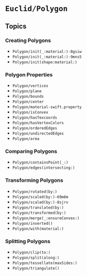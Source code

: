# ``Euclid/Polygon``

## Topics

### Creating Polygons

- ``Polygon/init(_:material:)-8gsiw``
- ``Polygon/init(_:material:)-9mns5``
- ``Polygon/init(shape:material:)``

### Polygon Properties

- ``Polygon/vertices``
- ``Polygon/plane``
- ``Polygon/bounds``
- ``Polygon/center``
- ``Polygon/material-swift.property``
- ``Polygon/isConvex``
- ``Polygon/hasTexcoords``
- ``Polygon/hasVertexColors``
- ``Polygon/orderedEdges``
- ``Polygon/undirectedEdges``
- ``Polygon/area``

### Comparing Polygons

- ``Polygon/containsPoint(_:)``
- ``Polygon/edges(intersecting:)``

### Transforming Polygons

- ``Polygon/rotated(by:)``
- ``Polygon/scaled(by:)-69m6m``
- ``Polygon/scaled(by:)-8sjrv``
- ``Polygon/translated(by:)``
- ``Polygon/transformed(by:)``
- ``Polygon/merge(_:ensureConvex:)``
- ``Polygon/inverted()``
- ``Polygon/with(material:)``

### Splitting Polygons

- ``Polygon/clip(to:)``
- ``Polygon/split(along:)``
- ``Polygon/tessellate(maxSides:)``
- ``Polygon/triangulate()``